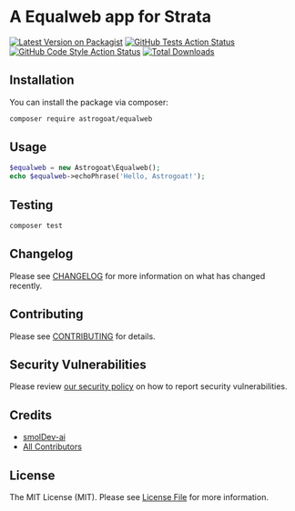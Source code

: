 # A Equalweb app for Strata

[![Latest Version on Packagist](https://img.shields.io/packagist/v/astrogoat/equalweb.svg?style=flat-square)](https://packagist.org/packages/astrogoat/equalweb)
[![GitHub Tests Action Status](https://img.shields.io/github/workflow/status/astrogoat/equalweb/run-tests?label=tests)](https://github.com/astrogoat/equalweb/actions?query=workflow%3Arun-tests+branch%3Amain)
[![GitHub Code Style Action Status](https://img.shields.io/github/workflow/status/astrogoat/equalweb/Check%20&%20fix%20styling?label=code%20style)](https://github.com/astrogoat/equalweb/actions?query=workflow%3A"Check+%26+fix+styling"+branch%3Amain)
[![Total Downloads](https://img.shields.io/packagist/dt/astrogoat/equalweb.svg?style=flat-square)](https://packagist.org/packages/astrogoat/equalweb)

## Installation

You can install the package via composer:

```bash
composer require astrogoat/equalweb
```

## Usage

```php
$equalweb = new Astrogoat\Equalweb();
echo $equalweb->echoPhrase('Hello, Astrogoat!');
```

## Testing

```bash
composer test
```

## Changelog

Please see [CHANGELOG](CHANGELOG.md) for more information on what has changed recently.

## Contributing

Please see [CONTRIBUTING](.github/CONTRIBUTING.md) for details.

## Security Vulnerabilities

Please review [our security policy](../../security/policy) on how to report security vulnerabilities.

## Credits

- [smolDev-ai](https://github.com/smolDev-ai)
- [All Contributors](../../contributors)

## License

The MIT License (MIT). Please see [License File](LICENSE.md) for more information.
